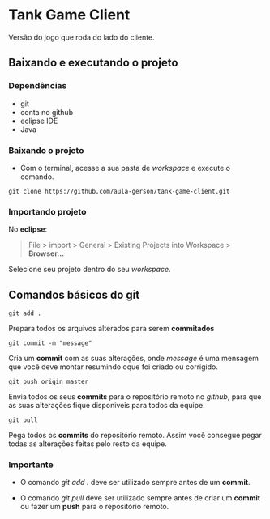 # Tank Game Client

Versão do jogo que roda do lado do cliente.

## Baixando e executando o projeto

### Dependências

* git
* conta no github
* eclipse IDE
* Java

### Baixando o projeto

* Com o terminal, acesse a sua pasta de *workspace* e execute o comando.

```{r, engine='bash', count_lines}
git clone https://github.com/aula-gerson/tank-game-client.git
```

### Importando projeto

No **eclipse**:

> File > import > General > Existing Projects into Workspace > **Browser...**

Selecione seu projeto dentro do seu *workspace*.


## Comandos  básicos do git

```{r, engine='bash', count_lines}
git add .
```
Prepara todos os arquivos alterados para serem **commitados**

```{r, engine='bash', count_lines}
git commit -m "message"
```

Cria um **commit** com as suas alterações, onde *message* é uma mensagem que você deve montar resumindo oque foi criado ou corrigido.

```{r, engine='bash', count_lines}
git push origin master
```

Envia todos os seus **commits** para o repositório remoto no *github*, para que as suas alterações fique disponiveis para todos da equipe.

```{r, engine='bash', count_lines}
git pull
```

Pega todos os **commits** do repositório remoto. Assim você consegue pegar todas as alterações feitas pelo resto da equipe.

### Importante

* O comando *git add .* deve ser utilizado sempre antes de um **commit**.

* O comando *git pull* deve ser utilizado sempre antes de criar um **commit** ou fazer um **push** para o repositório remoto.
